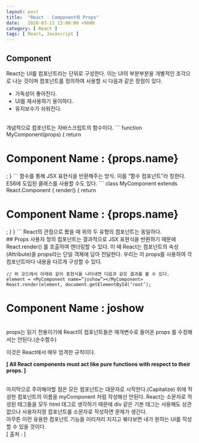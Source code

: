 ```yaml
---
layout: post
title:  "React - Component와 Props"
date:   2020-03-11 13:00:00 +9000
category: [ React ]
tags: [ React, Javascript ]
---
```


## Component
React는 UI를 컴포넌트라는 단위로 구성한다. 이는 UI의 부분부분을 개별적인 조각으로 나눈 것이며 컴포넌트를 정의하여 사용할 시 다음과 같은 장점이 있다.
- 가독성이 좋아진다.
- UI를 재사용하기 용이하다.
- 유지보수가 쉬워진다.

<br>
개념적으로 컴포넌트는 자바스크립트의 함수이다.
```
function MyComponent(props) {
  return <h1>Component Name : {props.name}</h1>;
}
```
함수를 통해 JSX 표현식을 반환해주는 방식. 이를 “함수 컴포넌트”라 칭한다.

<br>
ES6에 도입된 클래스를 사용할 수도 있다.
```
class MyComponent extends React.Component {
  render() {
    return <h1>Component Name : {props.name}</h1>;
  }
}
```
React의 관점으로 봤을 때 위의 두 유형의 컴포넌트는 동일하다.

<br>
## Props
사용자 정의 컴포넌트는 결과적으로 JSX 표현식을 반환하기 때문에 React.render() 를 호출하여 렌더링할 수 있다.
이 때 React는 컴포넌트의 속성(Attribute)을 props라는 단일 객체에 담아 전달한다.
우리는 이 props를 사용하여 각 컴포넌트마다 내용을 다르게 구성할 수 있다.

```
// 위 코드에서 아래와 같이 표현식을 나타내면 다음과 같은 결과를 볼 수 있다.
element = <MyComponent name=“joshow”></MyComponent>
React.render(element, document.getElementById(‘root’);
```
# Component Name : joshow

<br>
props는 읽기 전용이기에 React의 컴포넌트들은 매개변수로 들어온 props 를 수정해서는 안된다.(순수함수)

이것은 React에서 매우 엄격한 규칙이다.

**[ All React components must act like pure functions with respect to their props. ]**

<br>
마지막으로 주의해야할 점은 모든 컴포넌트는 대문자로 시작한다.(Capitalize)
위에 작성한 컴포넌트의 이름을 myComponent 처럼 작성해선 안된다.
React는 소문자로 작성된 태그들을 모두 html 태그로 생각하기 때문에 div 같은 기본 태그는 사용해도 상관없으나 사용자지정 컴포넌트를 소문자로 작성하면 문제가 생긴다.

<br>
아무튼 이런 유용한 컴포넌트 기능을 이리저리 지지고 볶다보면 내가 원하는 UI를 작성할 수 있을 것이다.

<br>
[ 출처 : <https://ko.reactjs.org/docs/components-and-props.html> ]